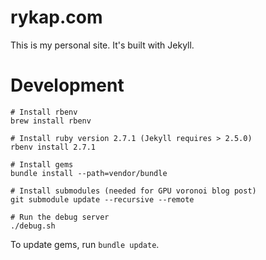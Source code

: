# rykap.com

This is my personal site. It's built with Jekyll.

# Development

```
# Install rbenv
brew install rbenv

# Install ruby version 2.7.1 (Jekyll requires > 2.5.0)
rbenv install 2.7.1

# Install gems
bundle install --path=vendor/bundle

# Install submodules (needed for GPU voronoi blog post)
git submodule update --recursive --remote

# Run the debug server
./debug.sh
```

To update gems, run `bundle update`.
